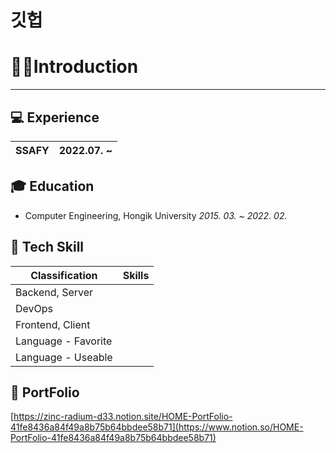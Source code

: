 # 깃헙

# 🙋‍♂️**Introduction**

---

## 💻 Experience

| SSAFY | 2022.07. ~ |
| --- | --- |

## 🎓 Education

- Computer Engineering, Hongik University *2015. 03. ~ 2022. 02.*

## 🔧 Tech Skill

| Classification | Skills |
| --- | --- |
| Backend, Server |  |
| DevOps |  |
| Frontend, Client |  |
| Language - Favorite |  |
| Language - Useable |  |

## 📄 PortFolio

[https://zinc-radium-d33.notion.site/HOME-PortFolio-41fe8436a84f49a8b75b64bbdee58b71](https://www.notion.so/HOME-PortFolio-41fe8436a84f49a8b75b64bbdee58b71)